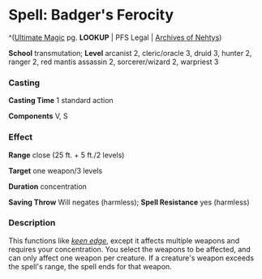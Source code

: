 # Spell: Badger's Ferocity

^([Ultimate Magic][ss-badger-s-ferocity] pg. **LOOKUP** | PFS Legal | [Archives of Nehtys][sn-badger-s-ferocity])

**School** transmutation; **Level** arcanist 2, cleric/oracle 3, druid 3, hunter 2, ranger 2, red mantis assassin 2, sorcerer/wizard 2, warpriest 3

### Casting

**Casting Time** 1 standard action  

**Components** V, S

### Effect

**Range** close (25 ft. + 5 ft./2 levels)  

**Target** one weapon/3 levels  

**Duration** concentration  

**Saving Throw** Will negates (harmless); **Spell Resistance** yes (harmless)

### Description

This functions like _[keen edge]_, except it affects multiple weapons and requires your concentration. You select the weapons to be affected, and can only affect one weapon per creature. If a creature's weapon exceeds the spell's range, the spell ends for that weapon.

[ss-badger-s-ferocity]: http://paizo.com/pathfinderRPG/v57
[sn-badger-s-ferocity]: http://www.archivesofnethys.com/SpellDisplay.aspx?ItemName=Badger%27s%20Ferocity
[keen edge]: http://www.archivesofnethys.com/SpellDisplay.aspx?ItemName=keen%20edge
